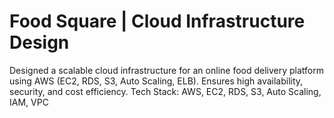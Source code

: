 # Food Square | Cloud Infrastructure Design
 Designed a scalable cloud infrastructure for an online food delivery platform using AWS (EC2, RDS, S3, Auto Scaling, ELB). Ensures high availability, security, and cost efficiency.  Tech Stack: AWS, EC2, RDS, S3, Auto Scaling, IAM, VPC
